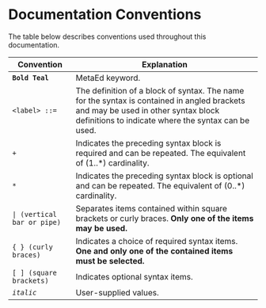 # Documentation Conventions

The table below describes conventions used throughout this documentation.

| Convention | Explanation |
| --- | --- |
| **`Bold Teal`** | MetaEd keyword. |
| `<label> ::=` | The definition of a block of syntax. The name for the syntax is contained in angled brackets and may be used in other syntax block definitions to indicate where the syntax can be used. |
| `+` | Indicates the preceding syntax block is required and can be repeated. The equivalent of (1..\*) cardinality. |
| `*` | Indicates the preceding syntax block is optional and can be repeated. The equivalent of (0..\*) cardinality. |
| `\| (vertical bar or pipe)` | Separates items contained within square brackets or curly braces. **Only one of the items may be used.** |
| `{ } (curly braces)` | Indicates a choice of required syntax items. **One and only one of the contained items must be selected.** |
| `[ ] (square brackets)` | Indicates optional syntax items. |
| _`italic`_ | User-supplied values. |
